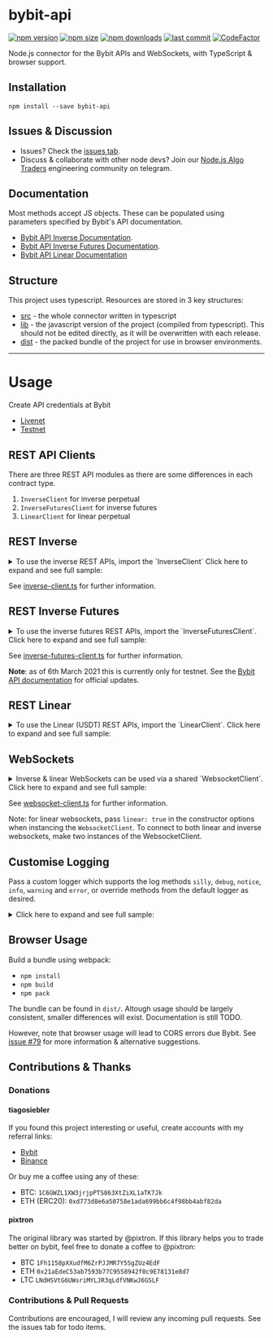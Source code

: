 # bybit-api
[![npm version](https://img.shields.io/npm/v/bybit-api)][1] [![npm size](https://img.shields.io/bundlephobia/min/bybit-api/latest)][1] [![npm downloads](https://img.shields.io/npm/dt/bybit-api)][1]
[![last commit](https://img.shields.io/github/last-commit/tiagosiebler/bybit-api)][1]
[![CodeFactor](https://www.codefactor.io/repository/github/tiagosiebler/bybit-api/badge)](https://www.codefactor.io/repository/github/tiagosiebler/bybit-api)

[1]: https://www.npmjs.com/package/bybit-api

Node.js connector for the Bybit APIs and WebSockets, with TypeScript & browser support.

## Installation
`npm install --save bybit-api`

## Issues & Discussion
- Issues? Check the [issues tab](https://github.com/tiagosiebler/bybit-api/issues).
- Discuss & collaborate with other node devs? Join our [Node.js Algo Traders](https://t.me/nodetraders) engineering community on telegram.

## Documentation
Most methods accept JS objects. These can be populated using parameters specified by Bybit's API documentation.
- [Bybit API Inverse Documentation](https://bybit-exchange.github.io/docs/inverse/#t-introduction).
- [Bybit API Inverse Futures Documentation](https://bybit-exchange.github.io/docs/inverse_futures/#t-introduction).
- [Bybit API Linear Documentation](https://bybit-exchange.github.io/docs/linear/#t-introduction)

## Structure
This project uses typescript. Resources are stored in 3 key structures:
- [src](./src) - the whole connector written in typescript
- [lib](./lib) - the javascript version of the project (compiled from typescript). This should not be edited directly, as it will be overwritten with each release.
- [dist](./dist) - the packed bundle of the project for use in browser environments.

---

# Usage
Create API credentials at Bybit
- [Livenet](https://bybit.com/app/user/api-management?affiliate_id=9410&language=en-US&group_id=0&group_type=1)
- [Testnet](https://testnet.bybit.com/app/user/api-management)

## REST API Clients

There are three REST API modules as there are some differences in each contract type.
1. `InverseClient` for inverse perpetual
2. `InverseFuturesClient` for inverse futures
3. `LinearClient` for linear perpetual

## REST Inverse
<details><summary>To use the inverse REST APIs, import the `InverseClient` Click here to expand and see full sample:</summary>

```javascript
const { InverseClient } = require('bybit-api');

const restClientOptions = {
  // override the max size of the request window (in ms)
  recv_window?: number;

  // how often to sync time drift with bybit servers
  sync_interval_ms?: number | string;

  // Default: false. Disable above sync mechanism if true.
  disable_time_sync?: boolean;

  // Default: false. If true, we'll throw errors if any params are undefined
  strict_param_validation?: boolean;

  // Optionally override API protocol + domain
  // e.g 'https://api.bytick.com'
  baseUrl?: string;

  // Default: true. whether to try and post-process request exceptions.
  parse_exceptions?: boolean;
};

const API_KEY = 'xxx';
const PRIVATE_KEY = 'yyy';
const useLivenet = false;

const client = new InverseClient(
  API_KEY,
  PRIVATE_KEY,

  // optional, uses testnet by default. Set to 'true' to use livenet.
  useLivenet,

  // restClientOptions,
  // requestLibraryOptions
);

client.getApiKeyInfo()
  .then(result => {
    console.log("apiKey result: ", result);
  })
  .catch(err => {
    console.error("apiKey error: ", err);
  });

client.getOrderBook({ symbol: 'BTCUSD' })
  .then(result => {
    console.log("getOrderBook inverse result: ", result);
  })
  .catch(err => {
    console.error("getOrderBook inverse error: ", err);
  });
```

</details>

See [inverse-client.ts](./src/inverse-client.ts) for further information.

## REST Inverse Futures
<details><summary>To use the inverse futures REST APIs, import the `InverseFuturesClient`. Click here to expand and see full sample:</summary>

```javascript
const { InverseFuturesClient } = require('bybit-api');

const API_KEY = 'xxx';
const PRIVATE_KEY = 'yyy';
const useLivenet = false;

const client = new InverseFuturesClient(
  API_KEY,
  PRIVATE_KEY,

  // optional, uses testnet by default. Set to 'true' to use livenet.
  useLivenet,

  // restClientOptions,
  // requestLibraryOptions
);

client.getApiKeyInfo()
  .then(result => {
    console.log("apiKey result: ", result);
  })
  .catch(err => {
    console.error("apiKey error: ", err);
  });

client.getOrderBook({ symbol: 'BTCUSDH21' })
  .then(result => {
    console.log("getOrderBook inverse futures result: ", result);
  })
  .catch(err => {
    console.error("getOrderBook inverse futures error: ", err);
  });
```

</details>

See [inverse-futures-client.ts](./src/inverse-futures-client.ts) for further information.

**Note**: as of 6th March 2021 this is currently only for testnet. See the [Bybit API documentation](https://bybit-exchange.github.io/docs/inverse_futures/#t-introduction) for official updates.

## REST Linear
<details><summary>To use the Linear (USDT) REST APIs, import the `LinearClient`. Click here to expand and see full sample:</summary>

```javascript
const { LinearClient } = require('bybit-api');

const API_KEY = 'xxx';
const PRIVATE_KEY = 'yyy';
const useLivenet = false;

const client = new LinearClient(
  API_KEY,
  PRIVATE_KEY,

  // optional, uses testnet by default. Set to 'true' to use livenet.
  useLivenet,

  // restClientOptions,
  // requestLibraryOptions
);

client.getApiKeyInfo()
  .then(result => {
    console.log(result);
  })
  .catch(err => {
    console.error(err);
  });

client.getOrderBook({ symbol: 'BTCUSDT' })
  .then(result => {
    console.log("getOrderBook linear result: ", result);
  })
  .catch(err => {
    console.error("getOrderBook linear error: ", err);
  });
```

</details>

## WebSockets
<details><summary>Inverse & linear WebSockets can be used via a shared `WebsocketClient`. Click here to expand and see full sample:</summary>

```javascript
const { WebsocketClient } = require('bybit-api');

const API_KEY = 'xxx';
const PRIVATE_KEY = 'yyy';

const wsConfig = {
  key: API_KEY,
  secret: PRIVATE_KEY,

  /*
    The following parameters are optional:
  */

  // defaults to false == testnet. Set to true for livenet.
  // livenet: true

  // defaults to fase == inverse. Set to true for linear (USDT) trading.
  // linear: true

  // how long to wait (in ms) before deciding the connection should be terminated & reconnected
  // pongTimeout: 1000,

  // how often to check (in ms) that WS connection is still alive
  // pingInterval: 10000,

  // how long to wait before attempting to reconnect (in ms) after connection is closed
  // reconnectTimeout: 500,

  // config options sent to RestClient (used for time sync). See RestClient docs.
  // restOptions: { },

  // config for axios used for HTTP requests. E.g for proxy support
  // requestOptions: { }

  // override which URL to use for websocket connections
  // wsUrl: 'wss://stream.bytick.com/realtime'
};

const ws = new WebsocketClient(wsConfig);

// subscribe to multiple topics at once
ws.subscribe(['position', 'execution', 'trade']);

// and/or subscribe to individual topics on demand
ws.subscribe('kline.BTCUSD.1m');

// Listen to events coming from websockets. This is the primary data source
ws.on('update', data => {
  console.log('update', data);
});

// Optional: Listen to websocket connection open event (automatic after subscribing to one or more topics)
ws.on('open', ({ wsKey, event }) => {
  console.log('connection open for websocket with ID: ' + wsKey);
});

// Optional: Listen to responses to websocket queries (e.g. the response after subscribing to a topic)
ws.on('response', response => {
  console.log('response', response);
});

// Optional: Listen to connection close event. Unexpected connection closes are automatically reconnected.
ws.on('close', () => {
  console.log('connection closed');
});

// Optional: Listen to raw error events.
// Note: responses to invalid topics are currently only sent in the "response" event.
ws.on('error', err => {
  console.error('ERR', err);
});
```

</details>

See [websocket-client.ts](./src/websocket-client.ts) for further information.

Note: for linear websockets, pass `linear: true` in the constructor options when instancing the `WebsocketClient`. To connect to both linear and inverse websockets, make two instances of the WebsocketClient.

## Customise Logging
Pass a custom logger which supports the log methods `silly`, `debug`, `notice`, `info`, `warning` and `error`, or override methods from the default logger as desired.

<details><summary>Click here to expand and see full sample:</summary>

```javascript
const { WebsocketClient, DefaultLogger } = require('bybit-api');

// Disable all logging on the silly level
DefaultLogger.silly = () => {};

const ws = new WebsocketClient(
  { key: 'xxx', secret: 'yyy' },
  DefaultLogger
);
```

</details>

## Browser Usage
Build a bundle using webpack:
- `npm install`
- `npm build`
- `npm pack`

The bundle can be found in `dist/`. Altough usage should be largely consistent, smaller differences will exist. Documentation is still TODO.

However, note that browser usage will lead to CORS errors due Bybit. See [issue #79](#79) for more information & alternative suggestions.

## Contributions & Thanks
### Donations
#### tiagosiebler
If you found this project interesting or useful, create accounts with my referral links:
- [Bybit](https://www.bybit.com/en-US/register?affiliate_id=9410&language=en-US&group_id=0&group_type=1)
- [Binance](https://www.binance.com/en/register?ref=20983262)

Or buy me a coffee using any of these:
- BTC: `1C6GWZL1XW3jrjpPTS863XtZiXL1aTK7Jk`
- ETH (ERC20): `0xd773d8e6a50758e1ada699bb6c4f98bb4abf82da`

#### pixtron
The original library was started by @pixtron. If this library helps you to trade better on bybit, feel free to donate a coffee to @pixtron:
- BTC `1Fh1158pXXudfM6ZrPJJMR7Y5SgZUz4EdF`
- ETH `0x21aEdeC53ab7593b77C9558942f0c9E78131e8d7`
- LTC `LNdHSVtG6UWsriMYLJR3qLdfVNKwJ6GSLF`

### Contributions & Pull Requests
Contributions are encouraged, I will review any incoming pull requests. See the issues tab for todo items.
